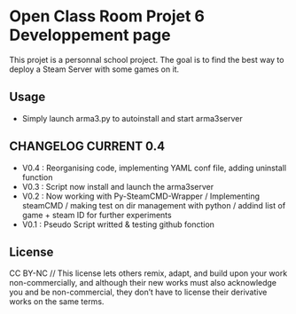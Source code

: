 # Open Class Room Projet 6 Developpement page

This projet is a personnal school project. The goal is to find the best way to deploy a Steam Server with some games on it.

## Usage

* Simply launch arma3.py to autoinstall and start arma3server

## CHANGELOG CURRENT 0.4

*   V0.4 : Reorganising code, implementing YAML conf file, adding uninstall function
*   V0.3 : Script now install and launch the arma3server
*   V0.2 : Now working with Py-SteamCMD-Wrapper / Implementing steamCMD / making test on dir management with python / addind list of game + steam ID for further experiments
*   V0.1 : Pseudo Script writted & testing github fonction


## License

CC BY-NC //
This license lets others remix, adapt, and build upon your work non-commercially, and although their new works must also acknowledge you and be non-commercial, they don’t have to license their derivative works on the same terms.
